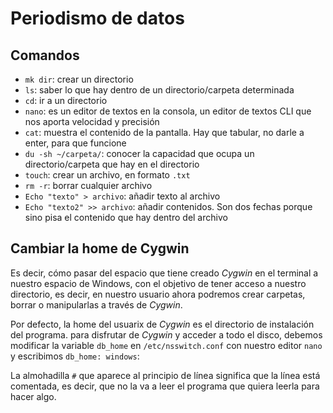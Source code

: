 # Periodismo de datos

## Comandos
- `mk dir`: crear un directorio
- `ls`: saber lo que hay dentro de un directorio/carpeta determinada
- `cd`: ir a un directorio
- `nano`: es un editor de textos en la consola, un editor de textos CLI que nos aporta velocidad y precisión
- `cat`: muestra el contenido de la pantalla. Hay que tabular, no darle a enter, para que funcione
- `du -sh ~/carpeta/`: conocer la capacidad que ocupa un directorio/carpeta que hay en el directorio
- `touch`: crear un archivo, en formato `.txt`
- `rm -r`: borrar cualquier archivo
- `Echo "texto" > archivo`: añadir texto al archivo
- `Echo "texto2" >> archivo`: añadir contenidos. Son dos fechas porque sino pisa el contenido que hay dentro del archivo

## Cambiar la home de Cygwin
Es decir, cómo pasar del espacio que tiene creado *Cygwin* en el terminal  a nuestro espacio de Windows, con el objetivo de tener acceso a nuestro directorio, es decir, en nuestro usuario ahora podremos crear carpetas, borrar o manipularlas a través de *Cygwin*.

Por defecto, la home del usuarix de *Cygwin* es el directorio de instalación del programa.
para disfrutar de *Cygwin* y acceder a todo el disco, debemos modificar la variable `db_home` en `/etc/nsswitch.conf` con nuestro editor `nano` y escribimos `db_home: windows`:

La almohadilla `#` que aparece al principio de línea significa que la línea está comentada, es decir, que no la va a leer el programa que quiera leerla para hacer algo.
